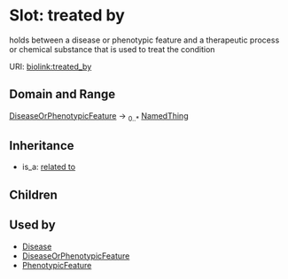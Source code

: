 # Slot: treated by


holds between a disease or phenotypic feature and a therapeutic process or chemical substance that is used to treat the condition

URI: [biolink:treated_by](https://w3id.org/biolink/vocab/treated_by)
## Domain and Range

[DiseaseOrPhenotypicFeature](DiseaseOrPhenotypicFeature.md) ->  <sub>0..*</sub> [NamedThing](NamedThing.md)
## Inheritance

 *  is_a: [related to](related_to.md)
## Children

## Used by

 * [Disease](Disease.md)
 * [DiseaseOrPhenotypicFeature](DiseaseOrPhenotypicFeature.md)
 * [PhenotypicFeature](PhenotypicFeature.md)
